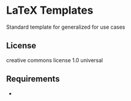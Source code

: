 # LaTeX Templates

Standard template for generalized for use cases

## License

creative commons license 1.0 universal

## Requirements

- 

